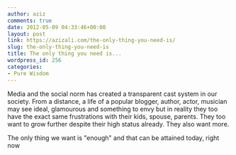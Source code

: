 ```yaml
---
author: aziz
comments: true
date: 2012-05-09 04:33:46+00:00
layout: post
link: https://azizali.com/the-only-thing-you-need-is/
slug: the-only-thing-you-need-is
title: The only thing you need is...
wordpress_id: 256
categories:
- Pure Wisdom
---
```


Media and the social norm has created a transparent cast system in our society. From a distance, a life of a popular blogger, author, actor, musician may see ideal, glamourous and something to envy but in reality they too have the exact same frustrations with their kids, spouse, parents. They too want to grow further despite their high status already. They also want more.

The only thing we want is "enough" and that can be attained today, right now
